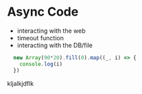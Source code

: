 # Async Code

- interacting with the web
- timeout function
- interacting with the DB/file

```js
  new Array(90*20).fill(0).map((_, i) => {
    console.log(i)
  })
```
kljalkjdflk
